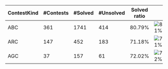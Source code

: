 | ContestKind | #Contests | #Solved | #Unsolved | Solved ratio | |
| - | - | - | - | - | - |
| ABC | 361 | 1741 | 414 | 80.79% | ![81%](https://progress-bar.xyz/81?title=Solved) |
| ARC | 147 | 452 | 183 | 71.18% | ![71%](https://progress-bar.xyz/71?title=Solved) |
| AGC | 37 | 157 | 61 | 72.02% | ![72%](https://progress-bar.xyz/72?title=Solved) |

